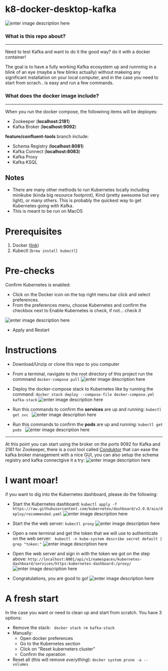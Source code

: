 

# k8-docker-desktop-kafka


![enter image description here](https://miro.medium.com/max/1400/0*z3nQB8zQjQCRhrDG.png)

### What is this repo about? 
---
Need to test Kafka and want to do it the good way? do it with a docker container!

The goal is to have a fully working Kafka ecosystem up and runnning in a blink of an eye (maybe a few blinks actually) without makeing any significant installation on your local computer, and in the case you need to start from scrach.. is easy and run a few commands.

### What does the docker image include? 
---
When you run the docker compose, the followinng items will be deployes:

- Zookeeper (**localhost:2181**)
- Kafka Broker (**localhost:9092**)

**feature/confluent-tools** branch include:
- Schema Registry (**localhost:8081**)
- Kafka Connect (**localhost:8083**)
- Kafka Proxy
- Kafka KSQL

## Notes
- There are many other methods to run Kubernetes locally including minikube (kinda big resource footprint), Kind (pretty awesome but very light), or many others. This is probably the quickest way to get Kubernetes going with Kafka.
- This is meant to be run on MacOS

# Prerequisites

1. Docker ([link](https://docs.docker.com/get-docker/))
2. Kubectl (`brew install kubectl`) 

# Pre-checks

Confirm Kubernetes is enabled:
- Click on the Docker icon on the top right menu bar click and select preferences. 
- From the preferences menu, choose Kubernetes and confirm the checkbox next to Enable Kubernetes is check, if not... check it

![enter image description here](https://i.imgur.com/5uJoQzI.jpg)
- Apply and Restart

# Instructions

- Download/Unzip or clone this repo to you computer
- From a terminal, navigate to the root directory of this project run the commnand `docker-compose pull`
![enter image description here](https://i.imgur.com/0r0x8sn.jpg)
- Deploy the docker-compose stack to Kubernetes like by running the command:
```docker stack deploy --compose-file docker-compose.yml kafka-stack```
![enter image description here](https://i.imgur.com/0a9sFuu.jpg)

- Run this commands to confirm the **services** are up and running:  ```kubectl get svc ```
![enter image description here](https://i.imgur.com/BU4yGQv.jpg)
- Run this commands to confirm the **pods** are up and running: ```kubectl get pods ```
![enter image description here](https://i.imgur.com/ZbsJ0cq.jpg)
---
At this point you can start using the broker on the ports 9092 for Kafka and 2181 for Zookeeper, there is a cool tool called [Conduktor](https://www.conduktor.io/) that can ease the kafka broker management with a nice GUI, you can also setup the schema registry and kafka connectgive it a try:
![enter image description here](https://i.imgur.com/9pCnFru.jpg)


# I want moar!



if you want to dig into the Kubernetes dashboard, please do the following:

- Start the Kubernetes dashboard: ```kubectl apply -f https://raw.githubusercontent.com/kubernetes/dashboard/v2.0.0/aio/deploy/recommended.yaml```
![enter image description here](https://i.imgur.com/rLnT1IF.jpg)

- Start the the web server: ``` kubectl proxy ```
![enter image description here](https://i.imgur.com/xh183vY.jpg)

- Open a new terminal and get the token that we will use to authenticate on the web server: ``` kubectl -n kube-system describe secret default | grep "token:"```
![enter image description here](https://i.imgur.com/KmKBfJq.jpg)

- Open the web server and sign in with the token we got on the step above: 
``` http://localhost:8001/api/v1/namespaces/kubernetes-dashboard/services/https:kubernetes-dashboard:/proxy/ ```
![enter image description here](https://i.imgur.com/KDJd2Fm.jpg)


- Congratulations, you are good to go!
![enter image description here](https://i.imgur.com/Oe3SwqX.png)

# A fresh start

In the case you want or need to clean up and start from scratch. You have 3 options:
- Remove the stack: ``` docker stack rm kafka-stack```
- Manually:
	- Open docker preferences
	- Go to the Kubernetes section
	- Click on "Reset kuberneters cluster"
	- Confirm the operation
- Reset all (this will remove *everything*):  `docker system prune -a --volumes`  